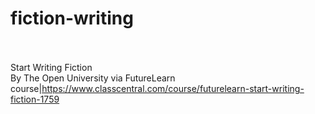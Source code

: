 # fiction-writing<br><br>

Start Writing Fiction<br>By The Open University via FutureLearn<br>course|https://www.classcentral.com/course/futurelearn-start-writing-fiction-1759<br><br>

